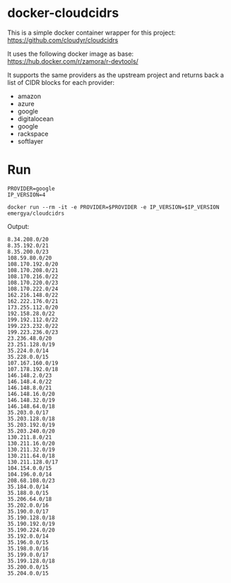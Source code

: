 # docker-cloudcidrs

This is a simple docker container wrapper for this project: https://github.com/cloudyr/cloudcidrs

It uses the following docker image as base: https://hub.docker.com/r/zamora/r-devtools/

It supports the same providers as the upstream project and returns back a list of CIDR blocks for each provider:

* amazon
* azure
* google
* digitalocean
* google
* rackspace
* softlayer

# Run

```
PROVIDER=google
IP_VERSION=4

docker run --rm -it -e PROVIDER=$PROVIDER -e IP_VERSION=$IP_VERSION emergya/cloudcidrs
```

Output:
```
8.34.208.0/20
8.35.192.0/21
8.35.200.0/23
108.59.80.0/20
108.170.192.0/20
108.170.208.0/21
108.170.216.0/22
108.170.220.0/23
108.170.222.0/24
162.216.148.0/22
162.222.176.0/21
173.255.112.0/20
192.158.28.0/22
199.192.112.0/22
199.223.232.0/22
199.223.236.0/23
23.236.48.0/20
23.251.128.0/19
35.224.0.0/14
35.228.0.0/15
107.167.160.0/19
107.178.192.0/18
146.148.2.0/23
146.148.4.0/22
146.148.8.0/21
146.148.16.0/20
146.148.32.0/19
146.148.64.0/18
35.203.0.0/17
35.203.128.0/18
35.203.192.0/19
35.203.240.0/20
130.211.8.0/21
130.211.16.0/20
130.211.32.0/19
130.211.64.0/18
130.211.128.0/17
104.154.0.0/15
104.196.0.0/14
208.68.108.0/23
35.184.0.0/14
35.188.0.0/15
35.206.64.0/18
35.202.0.0/16
35.190.0.0/17
35.190.128.0/18
35.190.192.0/19
35.190.224.0/20
35.192.0.0/14
35.196.0.0/15
35.198.0.0/16
35.199.0.0/17
35.199.128.0/18
35.200.0.0/15
35.204.0.0/15
```
